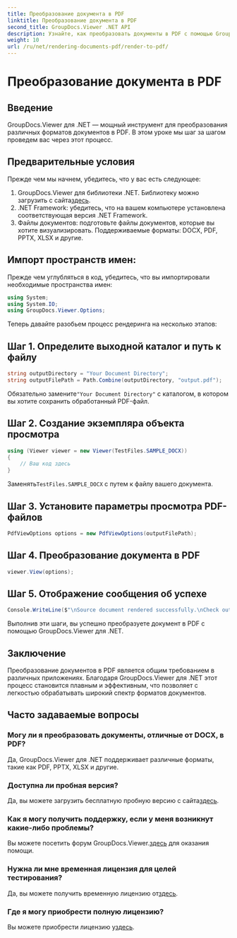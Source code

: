 ```yaml
---
title: Преобразование документа в PDF
linktitle: Преобразование документа в PDF
second_title: GroupDocs.Viewer .NET API
description: Узнайте, как преобразовать документы в PDF с помощью GroupDocs.Viewer для .NET. Пошаговое руководство с предварительными условиями и часто задаваемыми вопросами.
weight: 10
url: /ru/net/rendering-documents-pdf/render-to-pdf/
---
```


# Преобразование документа в PDF

## Введение
GroupDocs.Viewer для .NET — мощный инструмент для преобразования различных форматов документов в PDF. В этом уроке мы шаг за шагом проведем вас через этот процесс.
## Предварительные условия

Прежде чем мы начнем, убедитесь, что у вас есть следующее:
1.  GroupDocs.Viewer для библиотеки .NET. Библиотеку можно загрузить с сайта[здесь](https://releases.groupdocs.com/viewer/net/).
2. .NET Framework: убедитесь, что на вашем компьютере установлена соответствующая версия .NET Framework.
3. Файлы документов: подготовьте файлы документов, которые вы хотите визуализировать. Поддерживаемые форматы: DOCX, PDF, PPTX, XLSX и другие.

## Импорт пространств имен:
Прежде чем углубляться в код, убедитесь, что вы импортировали необходимые пространства имен:
```csharp
using System;
using System.IO;
using GroupDocs.Viewer.Options;
```

Теперь давайте разобьем процесс рендеринга на несколько этапов:
## Шаг 1. Определите выходной каталог и путь к файлу
```csharp
string outputDirectory = "Your Document Directory";
string outputFilePath = Path.Combine(outputDirectory, "output.pdf");
```
 Обязательно замените`"Your Document Directory"` с каталогом, в котором вы хотите сохранить обработанный PDF-файл.
## Шаг 2. Создание экземпляра объекта просмотра
```csharp
using (Viewer viewer = new Viewer(TestFiles.SAMPLE_DOCX))
{
    // Ваш код здесь
}
```
 Заменять`TestFiles.SAMPLE_DOCX` с путем к файлу вашего документа.
## Шаг 3. Установите параметры просмотра PDF-файлов
```csharp
PdfViewOptions options = new PdfViewOptions(outputFilePath);
```
## Шаг 4. Преобразование документа в PDF
```csharp
viewer.View(options);
```
## Шаг 5. Отображение сообщения об успехе
```csharp
Console.WriteLine($"\nSource document rendered successfully.\nCheck output in {outputDirectory}.");
```
Выполнив эти шаги, вы успешно преобразуете документ в PDF с помощью GroupDocs.Viewer для .NET.

## Заключение
Преобразование документов в PDF является общим требованием в различных приложениях. Благодаря GroupDocs.Viewer для .NET этот процесс становится плавным и эффективным, что позволяет с легкостью обрабатывать широкий спектр форматов документов.
## Часто задаваемые вопросы
### Могу ли я преобразовать документы, отличные от DOCX, в PDF?
Да, GroupDocs.Viewer для .NET поддерживает различные форматы, такие как PDF, PPTX, XLSX и другие.
### Доступна ли пробная версия?
 Да, вы можете загрузить бесплатную пробную версию с сайта[здесь](https://releases.groupdocs.com/).
### Как я могу получить поддержку, если у меня возникнут какие-либо проблемы?
 Вы можете посетить форум GroupDocs.Viewer.[здесь](https://forum.groupdocs.com/c/viewer/9) для оказания помощи.
### Нужна ли мне временная лицензия для целей тестирования?
 Да, вы можете получить временную лицензию от[здесь](https://purchase.groupdocs.com/temporary-license/).
### Где я могу приобрести полную лицензию?
 Вы можете приобрести лицензию у[здесь](https://purchase.groupdocs.com/buy).